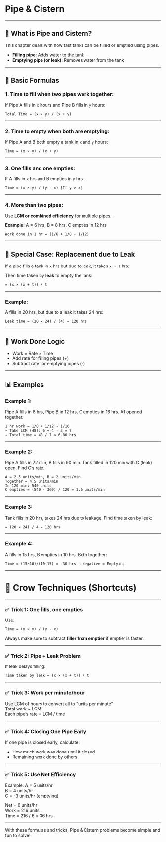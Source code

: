 # Pipe & Cistern

---

## 🧊 What is Pipe and Cistern?

This chapter deals with how fast tanks can be filled or emptied using pipes.

- **Filling pipe**: Adds water to the tank
- **Emptying pipe (or leak)**: Removes water from the tank

---

## 🧮 Basic Formulas

### 1. Time to fill when two pipes work together:
If Pipe A fills in `x` hours and Pipe B fills in `y` hours:

```
Total Time = (x × y) / (x + y)
```

---

### 2. Time to empty when both are emptying:
If Pipe A and B both empty a tank in `x` and `y` hours:

```
Time = (x × y) / (x + y)
```

---

### 3. One fills and one empties:
If A fills in `x` hrs and B empties in `y` hrs:

```
Time = (x × y) / (y - x) [If y > x]
```

---

### 4. More than two pipes:
Use **LCM or combined efficiency** for multiple pipes.

**Example:**
A = 6 hrs, B = 8 hrs, C empties in 12 hrs

```
Work done in 1 hr = (1/6 + 1/8 - 1/12)
```

---

## 🔄 Special Case: Replacement due to Leak

If a pipe fills a tank in `x` hrs but due to leak, it takes `x + t` hrs:

Then time taken by **leak** to empty the tank:

```
= (x × (x + t)) / t
```

---

### Example:
A fills in 20 hrs, but due to a leak it takes 24 hrs:

```
Leak time = (20 × 24) / (4) = 120 hrs
```

---

## 🧪 Work Done Logic

- Work = Rate × Time
- Add rate for filling pipes (+)
- Subtract rate for emptying pipes (-)

---

## 📊 Examples

### Example 1:
Pipe A fills in 8 hrs, Pipe B in 12 hrs. C empties in 16 hrs. All opened together.

```
1 hr work = 1/8 + 1/12 - 1/16
→ Take LCM (48): 6 + 4 - 3 = 7
→ Total time = 48 / 7 ≈ 6.86 hrs
```

---

### Example 2:
Pipe A fills in 72 min, B fills in 90 min. Tank filled in 120 min with C (leak) open. Find C’s rate.

```
A = 2.5 units/min, B = 2 units/min  
Together = 4.5 units/min  
In 120 min: 540 units  
C empties = (540 - 360) / 120 = 1.5 units/min
```

---

### Example 3:
Tank fills in 20 hrs, takes 24 hrs due to leakage. Find time taken by leak:

```
= (20 × 24) / 4 = 120 hrs
```

---

### Example 4:
A fills in 15 hrs, B empties in 10 hrs. Both together:

```
Time = (15×10)/(10-15) = -30 hrs → Negative = Emptying
```

---

# 🧠 Crow Techniques (Shortcuts)

---

### ✅ Trick 1: One fills, one empties

Use:

```
Time = (x × y) / (y - x)
```
Always make sure to subtract **filler from emptier** if emptier is faster.

---

### ✅ Trick 2: Pipe + Leak Problem

If leak delays filling:

```
Time taken by leak = (x × (x + t)) / t
```

---

### ✅ Trick 3: Work per minute/hour

Use LCM of hours to convert all to "units per minute"  
Total work = LCM  
Each pipe’s rate = LCM / time

---

### ✅ Trick 4: Closing One Pipe Early

If one pipe is closed early, calculate:
- How much work was done until it closed
- Remaining work done by others

---

### ✅ Trick 5: Use Net Efficiency

Example:
A = 5 units/hr  
B = 4 units/hr  
C = -3 units/hr (emptying)

Net = 6 units/hr  
Work = 216 units  
Time = 216 / 6 = 36 hrs

---

With these formulas and tricks, Pipe & Cistern problems become simple and fun to solve!
